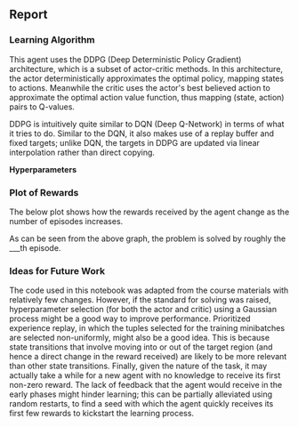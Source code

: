 ## Report

### Learning Algorithm

This agent uses the DDPG (Deep Deterministic Policy Gradient) architecture, which is a subset of actor-critic methods. In this architecture, the actor deterministically approximates the optimal policy, mapping states to actions. Meanwhile the critic uses the actor's best believed action to approximate the optimal action value function, thus mapping (state, action) pairs to Q-values. 

DDPG is intuitively quite similar to DQN (Deep Q-Network) in terms of what it tries to do. Similar to the DQN, it also makes use of a replay buffer and fixed targets; unlike DQN, the targets in DDPG are updated via linear interpolation rather than direct copying.


**Hyperparameters**

### Plot of Rewards

The below plot shows how the rewards received by the agent change as the number of episodes increases.

As can be seen from the above graph, the problem is solved by roughly the ___th episode.

### Ideas for Future Work

The code used in this notebook was adapted from the course materials with relatively few changes. However, if the standard for solving was raised, hyperparameter selection (for both the actor and critic) using a Gaussian process might be a good way to improve performance. Prioritized experience replay, in which the tuples selected for the training minibatches are selected non-uniformly, might also be a good idea. This is because state transitions that involve moving into or out of the target region (and hence a direct change in the reward received) are likely to be more relevant than other state transitions. Finally, given the nature of the task, it may actually take a while for a new agent with no knowledge to receive its first non-zero reward. The lack of feedback that the agent would receive in the early phases might hinder learning; this can be partially alleviated using random restarts, to find a seed with which the agent quickly receives its first few rewards to kickstart the learning process.
